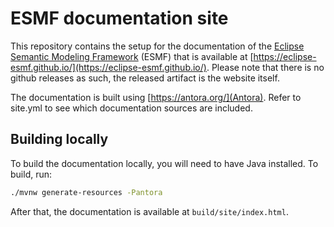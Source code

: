 # ESMF documentation site

This repository contains the setup for the documentation of the [Eclipse Semantic Modeling Framework](https://projects.eclipse.org/projects/dt.esmf)
(ESMF) that is available at [https://eclipse-esmf.github.io/](https://eclipse-esmf.github.io/). Please note that there is no github releases as such, the released artifact is the website itself.

The documentation is built using [https://antora.org/](Antora). Refer to site.yml to see which
documentation sources are included.

## Building locally

To build the documentation locally, you will need to have Java installed. To build, run:

```sh
./mvnw generate-resources -Pantora
```

After that, the documentation is available at `build/site/index.html`.
